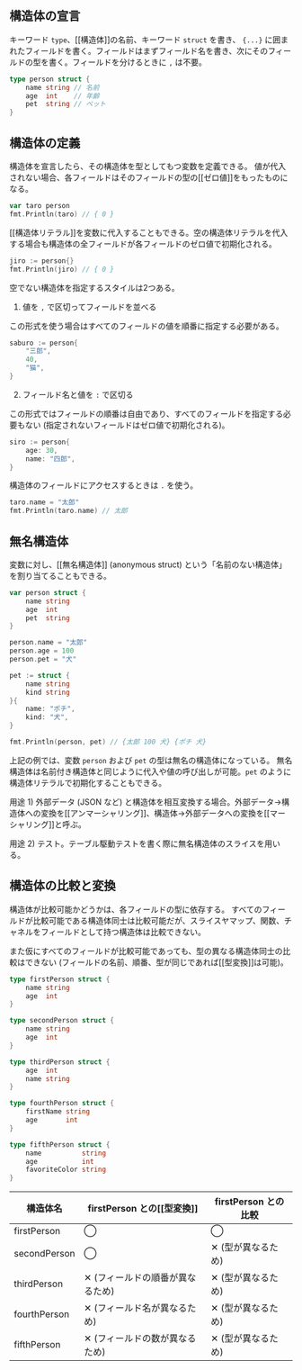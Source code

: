 ## 構造体の宣言

キーワード `type`、[[構造体]]の名前、キーワード `struct` を書き、 `{...}` に囲まれたフィールドを書く。フィールドはまずフィールド名を書き、次にそのフィールドの型を書く。フィールドを分けるときに `,` は不要。

```go
type person struct {
	name string // 名前
	age  int    // 年齢
	pet  string // ペット
}
```

## 構造体の定義

構造体を宣言したら、その構造体を型としてもつ変数を定義できる。
値が代入されない場合、各フィールドはそのフィールドの型の[[ゼロ値]]をもったものになる。

```go
var taro person
fmt.Println(taro) // { 0 }
```

[[構造体リテラル]]を変数に代入することもできる。空の構造体リテラルを代入する場合も構造体の全フィールドが各フィールドのゼロ値で初期化される。

```go
jiro := person{}
fmt.Println(jiro) // { 0 }
```

空でない構造体を指定するスタイルは2つある。

1) 値を `,` で区切ってフィールドを並べる

この形式を使う場合はすべてのフィールドの値を順番に指定する必要がある。

```go
saburo := person{
	"三郎",
	40,
	"猫",
}
```

2) フィールド名と値を `:` で区切る

この形式ではフィールドの順番は自由であり、すべてのフィールドを指定する必要もない (指定されないフィールドはゼロ値で初期化される)。

```go
siro := person{
	age: 30,
	name: "四郎",
}
```

構造体のフィールドにアクセスするときは `.` を使う。

```go
taro.name = "太郎"
fmt.Println(taro.name) // 太郎
```


## 無名構造体

変数に対し、[[無名構造体]] (anonymous struct) という「名前のない構造体」を割り当てることもできる。

```go
var person struct {
	name string
	age  int
	pet  string
}

person.name = "太郎"
person.age = 100
person.pet = "犬"

pet := struct {
	name string
	kind string
}{
	name: "ポチ",
	kind: "犬",
}

fmt.Println(person, pet) // {太郎 100 犬} {ポチ 犬}
```

上記の例では、変数 `person` および `pet` の型は無名の構造体になっている。
無名構造体は名前付き構造体と同じように代入や値の呼び出しが可能。`pet` のように構造体リテラルで初期化することもできる。

用途 1) 外部データ (JSON など) と構造体を相互変換する場合。外部データ→構造体への変換を[[アンマーシャリング]]、構造体→外部データへの変換を[[マーシャリング]]と呼ぶ。

用途 2) テスト。テーブル駆動テストを書く際に無名構造体のスライスを用いる。


## 構造体の比較と変換

構造体が比較可能かどうかは、各フィールドの型に依存する。
すべてのフィールドが比較可能である構造体同士は比較可能だが、スライスヤマップ、関数、チャネルをフィールドとして持つ構造体は比較できない。

また仮にすべてのフィールドが比較可能であっても、型の異なる構造体同士の比較はできない (フィールドの名前、順番、型が同じであれば[[型変換]]は可能)。

```go
type firstPerson struct {
	name string
	age  int
}

type secondPerson struct {
	name string
	age  int
}

type thirdPerson struct {
	age  int
	name string
}

type fourthPerson struct {
	firstName string
	age       int
}

type fifthPerson struct {
	name          string
	age           int
	favoriteColor string
}
```

|構造体名|firstPerson との[[型変換]]|firstPerson との比較|
|---|---|---|
|firstPerson|◯|◯|
|secondPerson|◯|✕ (型が異なるため)|
|thirdPerson|✕ (フィールドの順番が異なるため)|✕ (型が異なるため)|
|fourthPerson|✕ (フィールド名が異なるため)|✕ (型が異なるため)|
|fifthPerson|✕ (フィールドの数が異なるため)|✕ (型が異なるため)|
